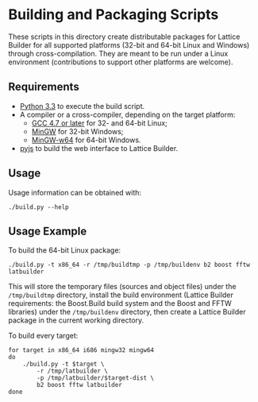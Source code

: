 # Building and Packaging Scripts

These scripts in this directory create distributable packages for Lattice
Builder for all supported platforms (32-bit and 64-bit Linux and Windows)
through cross-compilation.  They are meant to be run under a Linux environment
(contributions to support other platforms are welcome).


## Requirements

* [Python 3.3](http://python.org/) to execute the build script.
* A compiler or a cross-compiler, depending on the target platform:
    * [GCC 4.7 or later](http://gcc.gnu.org/) for 32- and 64-bit Linux;
    * [MinGW](http://www.mingw.org/) for 32-bit Windows;
    * [MinGW-w64](http://mingw-w64.sourceforge.net/) for 64-bit Windows.
* [pyjs](http://pyjs.org/) to build the web interface to Lattice Builder.


## Usage

Usage information can be obtained with:

	./build.py --help


## Usage Example

To build the 64-bit Linux package:

	./build.py -t x86_64 -r /tmp/buildtmp -p /tmp/buildenv b2 boost fftw latbuilder

This will store the temporary files (sources and object files) under the
`/tmp/buildtmp` directory, install the build environment (Lattice Builder
requirements: the Boost.Build build system and the Boost and FFTW libraries)
under the `/tmp/buildenv` directory, then create a Lattice Builder package in
the current working directory.

To build every target:

	for target in x86_64 i686 mingw32 mingw64
	do
		./build.py -t $target \
			-r /tmp/latbuilder \
			-p /tmp/latbuilder/$target-dist \
			b2 boost fftw latbuilder
	done
